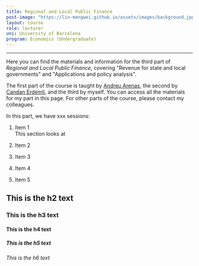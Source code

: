 ```yaml
---
title: Regional and Local Public Finance
post-image: "https://lin-mengwei.github.io/assets/images/background.jpg"
layout: course
role: lecturer
uni: University of Barcelona
program: Economics (Undergraduate)
---
```


---

Here you can find the materials and information for the third part of *Regional and Local Public Finance*, covering "Revenue for state and local governments" and "Applications and policy analysis".


The first part of the course is taught by [Andreu Arenas](https://sites.google.com/site/andreuarenasweb/home), the second by [Candan Erdemli](https://ieb.ub.edu/en/researcher/erdemli-candan/), and the third by myself. You can access all the materials for my part in this page. For other parts of the course, please contact my colleagues.

In this part, we have xxx sessions: 

1. Item 1
<br> This section looks at 
2. Item 2

3. Item 3

4. Item 4

5. Item 5

## This is the h2 text
### This is the h3 text
#### This is the h4 text
##### This is the h5 text
###### This is the h6 text

